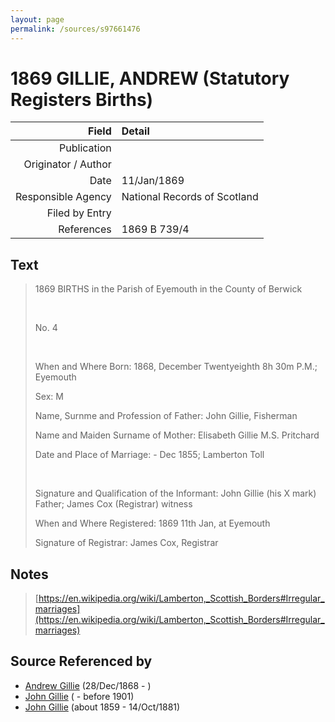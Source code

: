 ```yaml
---
layout: page
permalink: /sources/s97661476
---
```


# 1869 GILLIE, ANDREW (Statutory Registers Births)

Field | Detail
---:|:---
Publication | 
Originator / Author | 
Date | 11/Jan/1869
Responsible Agency | National Records of Scotland
Filed by Entry | 
References | 1869 B 739/4

## Text

> 1869 BIRTHS in the Parish of Eyemouth in the County of Berwick
>
> <br/>
>
> No. 4
>
> <br/>
>
> When and Where Born: 1868, December Twentyeighth 8h 30m P.M.; Eyemouth
>
> Sex: M
>
> Name, Surnme and Profession of Father: John Gillie, Fisherman
>
> Name and Maiden Surname of Mother: Elisabeth Gillie M.S. Pritchard
>
> Date and Place of Marriage: - Dec 1855; Lamberton Toll
>
> <br/>
>
> Signature and Qualification of the Informant: John Gillie (his X mark) Father; James Cox (Registrar) witness
>
> When and Where Registered: 1869 11th Jan, at Eyemouth
>
> Signature of Registrar: James Cox, Registrar
>

## Notes

> [https://en.wikipedia.org/wiki/Lamberton,_Scottish_Borders#Irregular_marriages](https://en.wikipedia.org/wiki/Lamberton,_Scottish_Borders#Irregular_marriages)
>


## Source Referenced by

* [Andrew Gillie](../people/@60068056@-andrew-gillie-b1868-12-28-d.md) (28/Dec/1868 - )
* [John Gillie](../people/@95851656@-john-gillie-b-d1901.md) ( - before 1901)
* [John Gillie](../people/@49104732@-john-gillie-b1859-d1881-10-14.md) (about 1859 - 14/Oct/1881)
